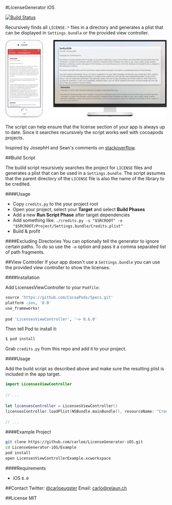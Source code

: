 #LicenseGenerator iOS

[![Build Status](https://travis-ci.org/carloe/LicenseGenerator-iOS.svg?branch=master)](https://travis-ci.org/carloe/LicenseGenerator-iOS)

Recursively finds all `LICENSE.*` files in a directory and generates a plist that can be displayed in `Settings.bundle` or the provided view controller.

![](screenshot.png)

The script can help ensure that the license section of your app is always up to date. Since it searches recursively the script works well with cocoapods projects.

Inspired by JosephH and Sean's comments on [stackoverflow](http://stackoverflow.com/q/6428353).

##Build Script

The buiild script resursively searches the project for `LICENSE` files and generates a plist that can be used in a `Settings.bundle`. The script assumes that the parent directory of the `LICENSE` file is also the name of the library to be credited.

####Usage

* Copy `credits.py` to the your project root
* Open your project, select your **Target** and select **Build Phases**
* Add a new **Run Script Phase** after target dependencies
* Add something like: `./credits.py -s "$SRCROOT" -o "$SRCROOT/Project/Settings.bundle/Credits.plist"`
* Build & profit

####Excluding Directories
You can optionally tell the generator to ignore certain paths. To do so use the `-e` option and pass it a comma separated list of path fragments. 

##View Controller
If your app doesn't use a `Settings.bundle` you can use the provided view controller to show the licenses.

####Installation

Add LicensesViewController to your `Podfile`:

```ruby
source 'https://github.com/CocoaPods/Specs.git'
platform :ios, '8.0'
use_frameworks!

pod 'LicensesViewController', '~> 0.6.0'
```

Then tell Pod to install it:

```bash
$ pod install
```

Grab `credits.py` from this repo and add it to your project.

####Usage

Add the build script as described above and make sure the resulting plist is included in the app target.

```swift
import LicensesViewController

// ...

let licensesController = LicensesViewController()
licensesController.loadPlist(NSBundle.mainBundle(), resourceName: "Credits")

// ...
```

####Example Project

```bash
git clone https://github.com/carloe/LicenseGenerator-iOS.git
cd LicenseGenerator-iOS/Example
pod install
open LicensesViewControllerExample.xcworkspace
```

####Requirements
* iOS `8.0`

##Contact
Twitter: [@carloeugster](https://twitter.com/carloeugster)
Email: [carlo@relaun.ch](mailto:carlo@relaun.ch)

##License
MIT
